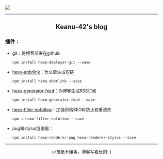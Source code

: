 ![](https://cdn.jsdelivr.net/gh/Keanu-42/myCDN@main/比利牛斯山脉中的高山湖Ibón%20de%20Plan，西班牙韦斯卡.jpg)

----

## <center>Keanu-42's blog</center>

### 插件：

- git：将博客部署在github

    `npm install hexo-deployer-git --save`

- [hexo-abbrlink](https://github.com/rozbo/hexo-abbrlink)：为文章生成短链

    `npm install hexo-abbrlink --save`

- [hexo-generator-feed](https://github.com/hexojs/hexo-generator-feed)：为博客生成RSS订阅

    `npm install hexo-generator-feed --save`

- [hexo-filter-nofollow](https://github.com/hexojs/hexo-filter-nofollow)：加强网站SEO和防止权重流失

    `npm i hexo-filter-nofollow --save`

- pug和stylus渲染器：

    `npm install hexo-renderer-pug hexo-renderer-stylus --save`

----

<center>小孩纸不懂事，博客写着玩的: )</center>